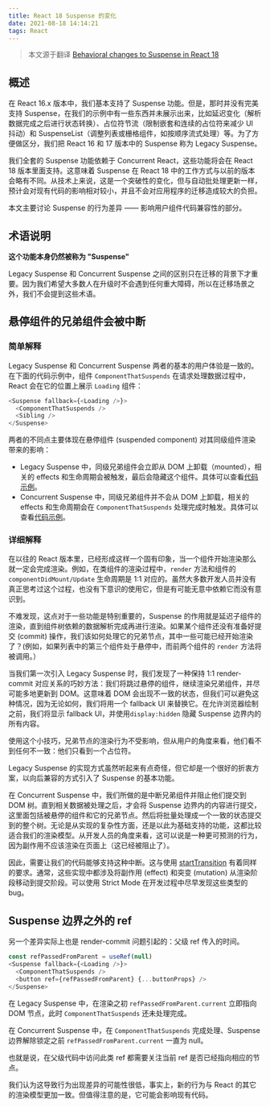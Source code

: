 ```yaml
---
title: React 18 Suspense 的变化
date: 2021-08-18 14:14:21
tags: React
---
```


> 本文源于翻译 [Behavioral changes to Suspense in React 18](https://github.com/reactwg/react-18/discussions/7)

## 概述

在 React 16.x 版本中，我们基本支持了 Suspense 功能。但是，那时并没有完美支持 Suspense，在我们的示例中有一些东西并未展示出来，比如延迟变化（解析数据完成之后进行状态转换）、占位符节流（限制嵌套和连续的占位符来减少 UI 抖动）和 SuspenseList（调整列表或栅格组件，如按顺序流式处理）等。为了方便做区分，我们把 React 16 和 17 版本中的 Suspense 称为 Legacy Suspense。

我们全套的 Suspense 功能依赖于 Concurrent React，这些功能将会在 React 18 版本里面支持。这意味着 Suspense 在 React 18 中的工作方式与以前的版本会略有不同。从技术上来说，这是一个突破性的变化，但与自动批处理更新一样，预计会对现有代码的影响相对较小，并且不会对应用程序的迁移造成较大的负担。

本文主要讨论 Suspense 的行为差异 —— 影响用户组件代码兼容性的部分。

## 术语说明

**这个功能本身仍然被称为 "Suspense"**

Legacy Suspense 和 Concurrent Suspense 之间的区别只在迁移的背景下才重要。因为我们希望大多数人在升级时不会遇到任何重大障碍，所以在迁移场景之外，我们不会提到这些术语。

## 悬停组件的兄弟组件会被中断

### 简单解释

Legacy Suspense 和 Concurrent Suspense 两者的基本的用户体验是一致的。在下面的代码示例中，组件 `ComponentThatSuspends` 在请求处理数据过程中，React 会在它的位置上展示 `Loading` 组件：

```JavaScript
<Suspense fallback={<Loading />}>
  <ComponentThatSuspends />
  <Sibling />
</Suspense>
```

两者的不同点主要体现在悬停组件 (suspended component) 对其同级组件渲染带来的影响：
- Legacy Suspense 中，同级兄弟组件会立即从 DOM 上卸载（mounted），相关的 effects 和生命周期会被触发，最后会隐藏这个组件。具体可以查看[代码示例](https://codesandbox.io/s/keen-banach-nzut8?file=/src/App.js)。
- Concurrent Suspense 中，同级兄弟组件并不会从 DOM 上卸载，相关的 effects 和生命周期会在 `ComponentThatSuspends` 处理完成时触发。具体可以查看[代码示例](https://codesandbox.io/s/romantic-architecture-ht3qi?file=/src/App.js)。

### 详细解释

在以往的 React 版本里，已经形成这样一个固有印象，当一个组件开始渲染那么就一定会完成渲染。例如，在类组件的渲染过程中，`render` 方法和组件的 `componentDidMount/Update` 生命周期是 1:1 对应的。虽然大多数开发人员并没有真正思考过这个过程，也没有下意识的使用它，但是有可能无意中依赖它而没有意识到。

不难发现，这点对于一些功能是特别重要的，Suspense 的作用就是延迟子组件的渲染，直到组件树依赖的数据解析完成再进行渲染。如果某个组件还没有准备好提交 (commit) 操作，我们该如何处理它的兄弟节点，其中一些可能已经开始渲染了？(例如，如果列表中的第三个组件处于悬停中，而前两个组件的 `render` 方法将被调用。）

当我们第一次引入 Legacy Suspense 时，我们发现了一种保持 1:1 render-commit 对应关系的巧妙方法：我们将跳过悬停的组件，继续渲染兄弟组件，并尽可能多地更新到 DOM。这意味着 DOM 会出现不一致的状态，但我们可以避免这种情况，因为无论如何，我们将用一个 fallback UI 来替换它。在允许浏览器绘制之前，我们将显示 fallback UI，并使用`display:hidden` 隐藏 Suspense 边界内的所有内容。

使用这个小技巧，兄弟节点的渲染行为不受影响，但从用户的角度来看，他们看不到任何不一致：他们只看到一个占位符。

Legacy Suspense 的实现方式虽然听起来有点奇怪，但它却是一个很好的折衷方案，以向后兼容的方式引入了 Suspense 的基本功能。

在 Concurrent Suspense 中，我们所做的是中断兄弟组件并阻止他们提交到 DOM 树。直到相关数据被处理之后，才会将 Suspense 边界内的内容进行提交，这里面包括被悬停的组件和它的兄弟节点。然后将批量处理成一个一致的状态提交到的整个树。无论是从实现的复杂性方面，还是以此为基础支持的功能，这都比较适合我们的渲染模型。从开发人员的角度来看，这可以说是一种更可预测的行为，因为副作用不应该渲染在页面上（这已经被阻止了）。

因此，需要让我们的代码能够支持这种中断。这与使用 [startTransition](https://github.com/reactwg/react-18/discussions/41) 有着同样的要求。通常，这些实现中都涉及将副作用 (effect) 和突变 (mutation) 从渲染阶段移动到提交阶段。可以使用 Strict Mode 在开发过程中尽早发现这些类型的 bug。

## Suspense 边界之外的 ref

另一个差异实际上也是 render-commit 问题引起的：父级 ref 传入的时间。

```JavaScript
const refPassedFromParent = useRef(null)
<Suspense fallback={<Loading />}>
  <ComponentThatSuspends />
  <button ref={refPassedFromParent} {...buttonProps} />
</Suspense>
```

在 Legacy Suspense 中，在渲染之初 `refPassedFromParent.current` 立即指向 DOM 节点，此时 `ComponentThatSuspends` 还未处理完成。

在 Concurrent Suspense 中，在 `ComponentThatSuspends` 完成处理、Suspense 边界解除锁定之前 `refPassedFromParent.current` 一直为 null。

也就是说，在父级代码中访问此类 ref 都需要关注当前 ref 是否已经指向相应的节点。

我们认为这导致行为出现差异的可能性很低，事实上，新的行为与 React 的其它的渲染模型更加一致。但值得注意的是，它可能会影响现有代码。

